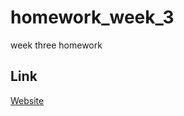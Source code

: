 # homework_week_3
week three homework

## Link
[Website](https://kevinhenleycode.github.io/homework_week_3/)
